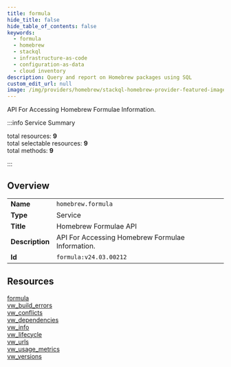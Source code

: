 ```yaml
---
title: formula
hide_title: false
hide_table_of_contents: false
keywords:
  - formula
  - homebrew
  - stackql
  - infrastructure-as-code
  - configuration-as-data
  - cloud inventory
description: Query and report on Homebrew packages using SQL
custom_edit_url: null
image: /img/providers/homebrew/stackql-homebrew-provider-featured-image.png
---
```


API For Accessing Homebrew Formulae Information.  
    
:::info Service Summary

<div class="row">
<div class="providerDocColumn">
<span>total resources:&nbsp;<b>9</b></span><br />
<span>total selectable resources:&nbsp;<b>9</b></span><br />
<span>total methods:&nbsp;<b>9</b></span><br />
</div>
</div>

:::

## Overview
<table><tbody>
<tr><td><b>Name</b></td><td><code>homebrew.formula</code></td></tr>
<tr><td><b>Type</b></td><td>Service</td></tr>
<tr><td><b>Title</b></td><td>Homebrew Formulae API</td></tr>
<tr><td><b>Description</b></td><td>API For Accessing Homebrew Formulae Information.</td></tr>
<tr><td><b>Id</b></td><td><code>formula:v24.03.00212</code></td></tr>
</tbody></table>

## Resources
<div class="row">
<div class="providerDocColumn">
<a href="/providers/homebrew/formula/formula/">formula</a><br />
<a href="/providers/homebrew/formula/vw_build_errors/">vw_build_errors</a><br />
<a href="/providers/homebrew/formula/vw_conflicts/">vw_conflicts</a><br />
<a href="/providers/homebrew/formula/vw_dependencies/">vw_dependencies</a><br />
<a href="/providers/homebrew/formula/vw_info/">vw_info</a><br />
</div>
<div class="providerDocColumn">
<a href="/providers/homebrew/formula/vw_lifecycle/">vw_lifecycle</a><br />
<a href="/providers/homebrew/formula/vw_urls/">vw_urls</a><br />
<a href="/providers/homebrew/formula/vw_usage_metrics/">vw_usage_metrics</a><br />
<a href="/providers/homebrew/formula/vw_versions/">vw_versions</a><br />
</div>
</div>

